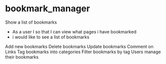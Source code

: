 # bookmark_manager

Show a list of bookmarks
* As a user I so that I can view what pages i have bookmarked 
* i would like to see a list of bookmarks


Add new bookmarks
Delete bookmarks
Update bookmarks
Comment on Links
Tag bookmarks into categories
Filter bookmarks by tag
Users manage their bookmarks